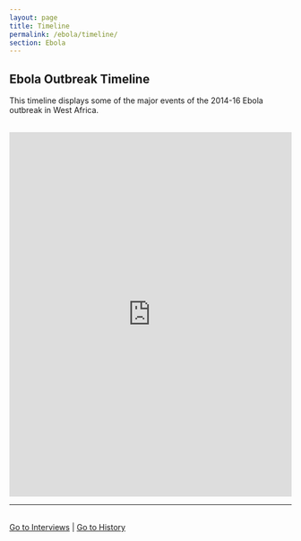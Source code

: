 ```yaml
---
layout: page
title: Timeline
permalink: /ebola/timeline/
section: Ebola
---
```


## Ebola Outbreak Timeline

This timeline displays some of the major events of the 2014-16 Ebola outbreak in West Africa.

<br>

<iframe src='https://cdn.knightlab.com/libs/timeline3/latest/embed/index.html?source=1PlWlP3fNdeDQzck5ICS31bP22icFv1KLvPCIDRzSgz4&lang=en&initial_zoom=2&height=650&font={{ '/assets/timeline.css' | absolute_url }}' width='100%' height='650' webkitallowfullscreen mozallowfullscreen allowfullscreen frameborder='0'></iframe>
<hr>
<br>



<div class="menu-button">
  <a href="/ebola/collection/" alt="Go to Interviews">Go to Interviews</a> | <a href="/ebola/history/" alt="Go to Interviews">Go to History</a>
</div>
<br>



